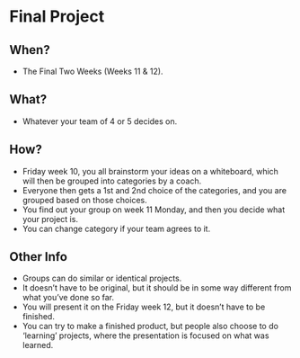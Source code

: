 # Final Project

## When?
- The Final Two Weeks (Weeks 11 & 12).

## What?
- Whatever your team of 4 or 5 decides on.

## How?
- Friday week 10, you all brainstorm your ideas on a whiteboard, which will then be grouped into categories by a coach.
- Everyone then gets a 1st and 2nd choice of the categories, and you are grouped based on those choices.
- You find out your group on week 11 Monday, and then you decide what your project is.
- You can change category if your team agrees to it.

## Other Info
- Groups can do similar or identical projects.
- It doesn’t have to be original, but it should be in some way different from what you’ve done so far.
- You will present it on the Friday week 12, but it doesn’t have to be finished.
- You can try to make a finished product, but people also choose to do ‘learning’ projects, where the presentation is focused on what was learned.
